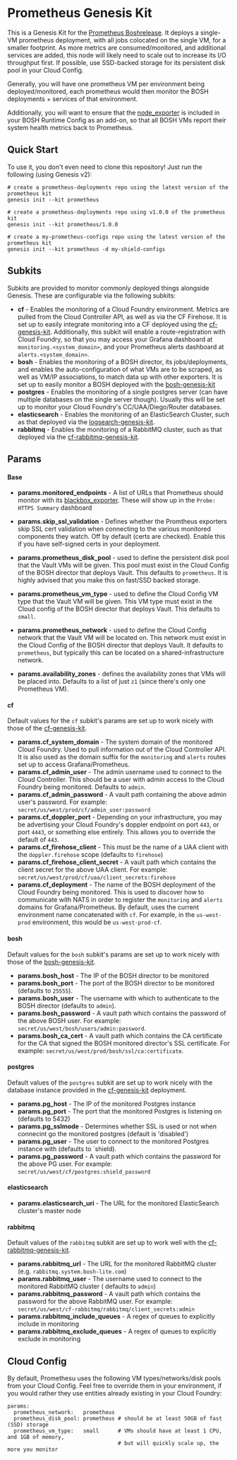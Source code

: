 Prometheus Genesis Kit
======================

This is a Genesis Kit for the [Prometheus Boshrelease][1]. It deploys
a single-VM prometheus deployment, with all jobs colocated on the single
VM, for a smaller footprint. As more metrics are consumed/monitored, and
additional services are added, this node will likely need to scale out
to increase its I/O throughput first. If possible, use SSD-backed storage
for its persistent disk pool in your Cloud Config.

Generally, you will have one prometheus VM per environment being deployed/monitored,
each prometheus would then monitor the BOSH deployments + services of that environment.

Additionally, you will want to ensure that the [node_exporter][3] is included in your
BOSH Runtime Config as an add-on, so that all BOSH VMs report their system health metrics
back to Prometheus.

Quick Start
-----------

To use it, you don't even need to clone this repository!  Just run
the following (using Genesis v2):

```
# create a prometheus-deployments repo using the latest version of the prometheus kit
genesis init --kit prometheus

# create a prometheus-deployments repo using v1.0.0 of the prometheus kit
genesis init --kit prometheus/1.0.0

# create a my-prometheus-configs repo using the latest version of the prometheus kit
genesis init --kit prometheus -d my-shield-configs
```

Subkits
-------

Subkits are provided to monitor commonly deployed things alongside Genesis. These
are configurable via the following subkits:

- **cf** - Enables the monitoring of a Cloud Foundry environment. Metrics are pulled
  from the Cloud Controller API, as well as via the CF Firehose. It is set up to easily
  integrate monitoring into a CF deployed using the [cf-genesis-kit][3]. Additionally,
  this subkit will enable a route-registration with Cloud Foundry, so that you may
  access your Grafana dashboard at `monitoring.<system_domain>`, and your Prometheus
  alerts dashboard at `alerts.<system_domain>`.
- **bosh** - Enables the monitoring of a BOSH director, its jobs/deployments, and enables
  the auto-configuration of what VMs are to be scraped, as well as VM/IP associations,
  to match data up with other exporters. It is set up to easily monitor a BOSH deployed
  with the [bosh-genesis-kit][4]
- **postgres** - Enables the monitoring of a single postgres server (can have multiple databases
  on the single server though). Usually this will be set up to monitor your Cloud Foundry's
  CC/UAA/Diego/Router databases.
- **elasticsearch** - Enables the monitoring of an ElasticSearch Cluster, such as that deployed
  via the [logsearch-genesis-kit][5].
- **rabbitmq** - Enables the monitoring of a RabbitMQ cluster, such as that deployed via
  the [cf-rabbitmq-genesis-kit][6].

Params
------

#### Base

- **params.monitored_endpoints** - A list of URLs that Prometheus should monitor
  with its [blackbox_exporter][2]. These will show up in the `Probe: HTTPS Summary` dashboard
- **params.skip_ssl_validation** - Defines whether the Promtheus exporters skip SSL cert
  validation when connecting to the various monitored components they watch. Off by default
  (certs are checked). Enable this if you have self-signed certs in your deployment.

- **params.prometheus_disk_pool** - used to define the persistent disk pool that the Vault VMs will
  be given. This pool must exist in the Cloud Config of the BOSH director that deploys
  Vault. This defaults to `prometheus`. It is highly advised that you make this on fast/SSD
  backed storage.
- **params.prometheus_vm_type** - used to define the Cloud Config VM type that the Vault VM
  will be given. This VM type must exist in the Cloud config of the BOSH director that
  deploys Vault. This defaults to `small`.
- **params.prometheus_network** - used to define the Cloud Config network that the Vault
  VM will be located on. This network must exist in the Cloud Config of the BOSH director
  that deploys Vault. It defaults to `prometheus`, but typically this can be located
  on a shared-infrastructure network.
- **params.availability_zones** - defines the availability zones that VMs will be placed into.
  Defaults to a list of just `z1` (since there's only one Prometheus VM).

#### cf

Default values for the `cf` subkit's params are set up to work nicely with those of the
[cf-genesis-kit][3].

- **params.cf_system_domain** - The system domain of the monitored Cloud Foundry. Used to
  pull information out of the Cloud Controller API. It is also used as the domain suffix
  for the `monitoring` and `alerts` routes set up to access Grafana/Prometheus.
- **params.cf_admin_user** - The admin username used to connect to the Cloud Controller.
  This should be a user with admin access to the Cloud Foundry being monitored. Defaults
  to `admin`.
- **params.cf_admin_password** - A vault path containing the above admin user's password.
  For example: `secret/us/west/prod/cf/admin_user:password`
- **params.cf_doppler_port** - Depending on your infrastructure, you may be advertising
  your Cloud Foundry's doppler endpoint on port `443`, or port `4443`, or something else
  entirely. This allows you to override the default of `443`.
- **params.cf_firehose_client** - This must be the name of a UAA client with the `doppler.firehose`
  scope (defaults to `firehose`)
- **params.cf_firehose_client_secret** - A vault path which contains the client secret for the
  above UAA client. For example: `secret/us/west/prod/cf/uaa/client_secrets:firehose`
- **params.cf_deployment** - The name of the BOSH deployment of the Cloud Foundry
  being monitored. This is used to discover how to communicate with NATS in order
  to register the `monitoring` and `alerts` domains for Grafana/Prometheus. By
  default, uses the current environment name concatenated with `cf`. For example,
  in the `us-west-prod` environment, this would be `us-west-prod-cf`.

#### bosh

Default values for the `bosh` subkit's params are set up to work nicely with those of
the [bosh-genesis-kit][4].

- **params.bosh_host** - The IP of the BOSH director to be monitored
- **params.bosh_port** - The port of the BOSH director to be monitored (defaults to `25555`).
- **params.bosh_user** - The username with which to authenticate to the BOSH director (defaults to `admin`).
- **params.bosh_password** - A vault path which contains the password of the above BOSH user. For example:
  `secret/us/west/bosh/users/admin:password`.
- **params.bosh_ca_cert** - A vault path which contains the CA certificate for the CA that signed the BOSH
  monitored director's SSL certificate. For example: `secret/us/west/prod/bosh/ssl/ca:certificate`.

#### postgres

Default values of the `postgres` subkit are set up to work nicely with the database instance
provided in the [cf-genesis-kit][3] deployment.

- **params.pg_host** - The IP of the monitored Postgres instance
- **params.pg_port** - The port that the monitored Postgres is listening on (defaults to 5432)
- **params.pg_sslmode** - Determines whether SSL is used or not when connecint go the monitored
  postgres (default is 'disabled')
- **params.pg_user** - The user to connect to the monitored Postgres instance with (defaults to `shield).
- **params.pg_password** - A vault path which contains the password for the above PG user. For example:
  `secret/us/west/cf/postgres:shield_password`

#### elasticsearch

- **params.elasticsearch_uri** - The URL for the monitored ElasticSearch cluster's master node

#### rabbitmq

Default values of the `rabbitmq` subkit are set up to work well with the [cf-rabbitmq-genesis-kit][6].

- **params.rabbitmq_url** - The URL for the monitored RabbitMQ cluster (e.g. `rabbitmq.system.bosh-lite.com`)
- **params.rabbitmq_user** - The username used to connect to the monitored RabbitMQ cluster
  ( defaults to `admin`)
- **params.rabbitmq_password** - A vault path which contains the password for the above
  RabbitMQ user. For example: `secret/us/west/cf-rabbitmq/rabbitmq/client_secrets:admin`
- **params.rabbitmq_include_queues** - A regex of queues to explicitly include in monitoring
- **params.rabbitmq_exclude_queues** - A regex of queues to explicitly exclude in monitoring

Cloud Config
------------

By default, Promethesu uses the following VM types/networks/disk pools from your
Cloud Config. Feel free to override them in your environment, if you would
rather they use entities already existing in your Cloud Foundry:

```
params:
  prometheus_network:   prometheus
  prometheus_disk_pool: prometheus # should be at least 50GB of fast (SSD) storage
  prometheus_vm_type:   small      # VMs should have at least 1 CPU, and 1GB of memory,
                                   # but will quickly scale up, the more you monitor
```


[1]: https://github.com/cloudfoundry-community/prometheus-boshrelease
[2]: https://github.com/prometheus/blackbox_exporter
[3]: https://github.com/genesis-community/cf-genesis-kit
[4]: https://github.com/genesis-community/bosh-genesis-kit
[5]: https://github.com/genesis-community/logsearch-genesis-kit
[6]: https://github.com/genesis-community/cf-rabbitmq-genesis-kit
